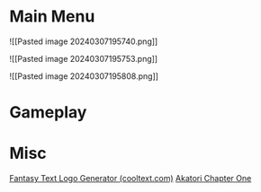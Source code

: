 # Main Menu

![[Pasted image 20240307195740.png]]

![[Pasted image 20240307195753.png]]

![[Pasted image 20240307195808.png]]


# Gameplay


# Misc

[Fantasy Text Logo Generator (cooltext.com)](https://cooltext.com/Logo-Design-Fantasy)
[Akatori Chapter One](https://store.steampowered.com/app/2524680/Akatori_hapter_One/)